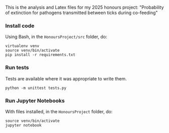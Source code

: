 This is the analysis and Latex files for my 2025 honours project: "Probability of extinction for pathogens transmitted between ticks during co-feeding"

### Install code

Using Bash, in the `HonoursProject/src` folder, do:

```
virtualenv venv
source venv/bin/activate
pip install -r requirements.txt
```

### Run tests

Tests are available where it was appropriate to write them.

```
python -m unittest tests.py
```

### Run Jupyter Notebooks

With files installed, in the `HonoursProject` folder, do:

```
source venv/bin/activate
jupyter notebook
```

